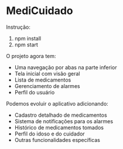 # MediCuidado

Instrução: 
1. npm install
2. npm start

O projeto agora tem:
* Uma navegação por abas na parte inferior
* Tela inicial com visão geral
* Lista de medicamentos
* Gerenciamento de alarmes
* Perfil do usuário

Podemos evoluir o aplicativo adicionando:
* Cadastro detalhado de medicamentos
* Sistema de notificações para os alarmes
* Histórico de medicamentos tomados
* Perfil do idoso e do cuidador
* Outras funcionalidades específicas
